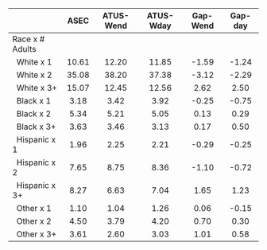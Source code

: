 
|                      |         ASEC |    ATUS-Wend |    ATUS-Wday |     Gap-Wend |      Gap-day |
| -------------------- | :----------: | :----------: | :----------: | :----------: | :----------: |
| Race x # Adults      |              |              |              |              |              |
| &nbsp;&nbsp;White x 1 |        10.61 |        12.20 |        11.85 |        -1.59 |        -1.24 |
| &nbsp;&nbsp;White x 2 |        35.08 |        38.20 |        37.38 |        -3.12 |        -2.29 |
| &nbsp;&nbsp;White x 3+ |        15.07 |        12.45 |        12.56 |         2.62 |         2.50 |
| &nbsp;&nbsp;Black x 1 |         3.18 |         3.42 |         3.92 |        -0.25 |        -0.75 |
| &nbsp;&nbsp;Black x 2 |         5.34 |         5.21 |         5.05 |         0.13 |         0.29 |
| &nbsp;&nbsp;Black x 3+ |         3.63 |         3.46 |         3.13 |         0.17 |         0.50 |
| &nbsp;&nbsp;Hispanic x 1 |         1.96 |         2.25 |         2.21 |        -0.29 |        -0.25 |
| &nbsp;&nbsp;Hispanic x 2 |         7.65 |         8.75 |         8.36 |        -1.10 |        -0.72 |
| &nbsp;&nbsp;Hispanic x 3+ |         8.27 |         6.63 |         7.04 |         1.65 |         1.23 |
| &nbsp;&nbsp;Other x 1 |         1.10 |         1.04 |         1.26 |         0.06 |        -0.15 |
| &nbsp;&nbsp;Other x 2 |         4.50 |         3.79 |         4.20 |         0.70 |         0.30 |
| &nbsp;&nbsp;Other x 3+ |         3.61 |         2.60 |         3.03 |         1.01 |         0.58 |

